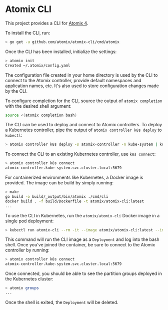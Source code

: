 # Atomix CLI

This project provides a CLI for [Atomix 4].

To install the CLI, run:

```bash
> go get -u github.com/atomix/atomix-cli/cmd/atomix
```

Once the CLI has been installed, initialize the settings:

```bash
> atomix init
Created ~/.atomix/config.yaml
```

The configuration file created in your home directory is used by the CLI
to connect to the Atomix controller, provide default namespaces and application
names, etc. It's also used to store configuration changes made by the CLI.

To configure completion for the CLI, source the output of `atomix completion` with
the desired shell argument:

```bash
source <(atomix completion bash)
```

The CLI can be used to deploy and connect to Atomix controllers. To deploy a Kubernetes
controller, pipe the output of `atomix controller k8s deploy` to `kubectl`:

```bash
> atomix controller k8s deploy -s atomix-controller -n kube-system | kubectl apply -f -
```

To connect the CLI to an existing Kubernetes controller, use `k8s connect`:

```bash
> atomix controller k8s connect
atomix-controller.kube-system.svc.cluster.local:5679
```

For containerized environments like Kubernetes, a Docker image is provided. The image
can be build by simply running:

```bash
> make
go build -o build/_output/bin/atomix ./cmd/cli
docker build . -f build/Dockerfile -t atomix/atomix-cli:latest
...
```

To use the CLI in Kubernetes, run the `atomix/atomix-cli` Docker image in
a single pod deployment:

```bash
> kubectl run atomix-cli --rm -it --image atomix/atomix-cli:latest --image-pull-policy "IfNotPresent" --restart "Never"
```

This command will run the CLI image as a `Deployment` and log into the bash shell.
Once you've joined the container, be sure to connect to the Atomix controller by running:

```bash
> atomix controller k8s connect
atomix-controller.kube-system.svc.cluster.local:5679
```

Once connected, you should be able to see the partition groups deployed in the
Kubernetes cluster:

```bash
> atomix groups
...
```

Once the shell is exited, the `Deployment` will be deleted.

[Atomix 4]: https://github.com/atomix/atomix/tree/4.0
